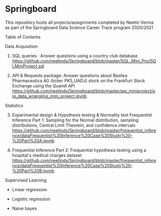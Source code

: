 
# Springboard 
This repository hosts all projects/assignments completed by Neetin Verma as part of the Springboard Data Science Career Track program 2020/2021

Table of Contents

Data Acquisition

1. SQL queries : Answer questions using a country club database
  https://github.com/neetinds/Springboard/blob/master/SQL_Mini_Pro/SQLMiniProject.sql
	
2. API & Requests package: Answer questions about Basilea Pharmaceutica AG (ticker PK5_UADJ) stock on the Frankfurt Stock Exchange using the Quandl API 
   https://github.com/neetinds/Springboard/blob/master/api_miniproject/api_data_wrangling_mini_project.ipynb

Statistics

3. Experimental design & Hypothesis testing & Normality test
   Frequentist Inference Part 1: Sampling for the Normal distribution, sampling distributions, Central Limit Theorem, and confidence intervals
   https://github.com/neetinds/Springboard/blob/master/frequentist_inference/dataFrequentist%20Inference%20Case%20Study%20-%20Part%20A.ipynb
   
4. Frequentist Inference Part 2: Frequentist hypothesis testing using a hospital's medical charges dataset
   https://github.com/neetinds/Springboard/blob/master/frequentist_inference/dataFrequentist%20Inference%20Case%20Study%20-%20Part%20B.ipynb
	
Supervised Learning

- Linear regression

 -  Logistic regression
 
 -  Naive bayes
